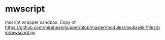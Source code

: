 # mwscript
mscript wrapper sandbox. Copy of https://github.com/miraheze/puppet/blob/master/modules/mediawiki/files/bin/mwscript.py

